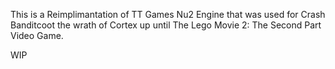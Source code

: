 This is a Reimplimantation of TT Games Nu2 Engine that was used for Crash Banditcoot the wrath of Cortex up until The Lego Movie 2: The Second Part Video Game.

WIP
